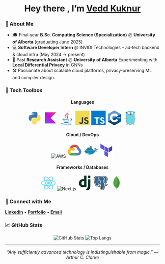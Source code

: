 <!-- GitHub Profile README – Vedd Kuknur -->

<h1 align="center">
  Hey&nbsp;there&nbsp;, I’m
  <a href="https://github.com/Veddkuknur">Vedd Kuknur</a>
</h1>

<p align="center">
  <a href="https://visitor-badge.laobi.icu/badge?page_id=Veddkuknur.Veddkuknur" target="_blank">
<!--     <img src="https://visitor-badge.laobi.icu/badge?page_id=Veddkuknur.Veddkuknur" alt="visitor badge"> -->
  </a>
</p>

### 👋 About Me

- 🎓 Final‑year **B.Sc. Computing Science (Specialization)** @ **University of Alberta** (graduating June 2025)  
- 💻 **Software Developer Intern** @ INVIDI Technologies – ad‑tech backend & cloud infra (May 2024 → present)  
- 🔬 Past **Research Assistant** @ **University of Alberta** Experimenting with **Local Differential Privacy** in GNNs
- 🛠️ Passionate about scalable cloud platforms, privacy‑preserving ML and compiler design.

### 🧰 Tech Toolbox

<div align="center">


#### Languages
<a><img width="48" src="https://raw.githubusercontent.com/devicons/devicon/master/icons/python/python-original.svg"                 alt="Python"></a>
<a><img width="48" src="https://raw.githubusercontent.com/devicons/devicon/master/icons/kotlin/kotlin-original.svg"                 alt="Kotlin"></a>
<a><img width="48" src="https://raw.githubusercontent.com/devicons/devicon/master/icons/java/java-original.svg"                     alt="Java"></a>
<a><img width="48" src="https://raw.githubusercontent.com/devicons/devicon/master/icons/javascript/javascript-original.svg"         alt="JavaScript"></a>
<a><img width="48" src="https://raw.githubusercontent.com/devicons/devicon/master/icons/typescript/typescript-original.svg"         alt="TypeScript"></a>
<a><img width="48" src="https://raw.githubusercontent.com/devicons/devicon/master/icons/cplusplus/cplusplus-original.svg"           alt="C++"></a>
<a><img width="48" src="https://raw.githubusercontent.com/devicons/devicon/master/icons/go/go-original.svg"                         alt="Go"></a>

#### Cloud / DevOps
<img width="50" src="https://user-images.githubusercontent.com/25181517/183896132-54262f2e-6d98-41e3-8888-e40ab5a17326.png" alt="AWS" title="AWS"/>
<a><img width="48" src="https://raw.githubusercontent.com/devicons/devicon/master/icons/googlecloud/googlecloud-original.svg"       alt="GCP"></a>
<a><img width="48" src="https://raw.githubusercontent.com/devicons/devicon/master/icons/docker/docker-original.svg"                alt="Docker"></a>
<a><img width="48" src="https://raw.githubusercontent.com/devicons/devicon/master/icons/terraform/terraform-original.svg"          alt="Terraform"></a>

#### Frameworks / Databases
<a><img width="48" src="https://raw.githubusercontent.com/devicons/devicon/master/icons/react/react-original.svg"                   alt="React"></a>
<img width="50" src="https://github.com/marwin1991/profile-technology-icons/assets/136815194/5f8c622c-c217-4649-b0a9-7e0ee24bd704" alt="Next.js" title="Next.js"/>
<a><img width="48" src="https://raw.githubusercontent.com/devicons/devicon/master/icons/django/django-plain.svg"                    alt="Django"></a>
<a><img width="48" src="https://raw.githubusercontent.com/devicons/devicon/master/icons/postgresql/postgresql-original.svg"         alt="PostgreSQL"></a>
<a><img width="48" src="https://raw.githubusercontent.com/devicons/devicon/master/icons/mongodb/mongodb-original.svg"               alt="MongoDB"></a>

</div>

### 🤝 Connect with Me

<p align="left">
  <a href="https://www.linkedin.com/in/veddkuknur/"><strong>LinkedIn</strong></a> •
  <a href="https://veddkuknur.github.io/"><strong>Portfolio</strong></a> •
  <a href="mailto:ved.kuknur@gmail.com"><strong>Email</strong></a>
</p>

### 📈 GitHub Stats

<p align="center">
  <img src="https://github-readme-stats.vercel.app/api?username=Veddkuknur&show_icons=true&theme=transparent&hide_border=true"  alt="GitHub Stats">
  <img src="https://github-readme-stats.vercel.app/api/top-langs/?username=Veddkuknur&layout=compact&theme=transparent&hide_border=true" alt="Top Langs">
</p>

---

<p align="center">
  <em>“Any sufficiently advanced technology is indistinguishable from magic.” — Arthur&nbsp;C.&nbsp;Clarke</em>
</p>

